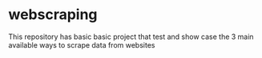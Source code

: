 # webscraping
This repository has basic basic project that test and show case the 3 main available ways to scrape data from websites
